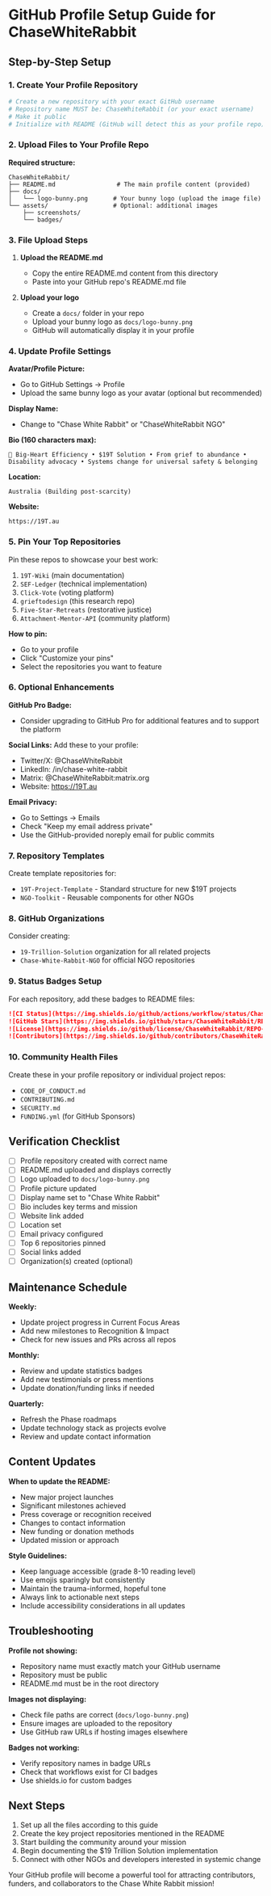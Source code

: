 # GitHub Profile Setup Guide for ChaseWhiteRabbit

## Step-by-Step Setup

### 1. Create Your Profile Repository
```bash
# Create a new repository with your exact GitHub username
# Repository name MUST be: ChaseWhiteRabbit (or your exact username)
# Make it public
# Initialize with README (GitHub will detect this as your profile repo)
```

### 2. Upload Files to Your Profile Repo

**Required structure:**
```
ChaseWhiteRabbit/
├── README.md                 # The main profile content (provided)
├── docs/
│   └── logo-bunny.png       # Your bunny logo (upload the image file)
└── assets/                  # Optional: additional images
    ├── screenshots/
    └── badges/
```

### 3. File Upload Steps

1. **Upload the README.md**
   - Copy the entire README.md content from this directory
   - Paste into your GitHub repo's README.md file

2. **Upload your logo**
   - Create a `docs/` folder in your repo
   - Upload your bunny logo as `docs/logo-bunny.png`
   - GitHub will automatically display it in your profile

### 4. Update Profile Settings

**Avatar/Profile Picture:**
- Go to GitHub Settings → Profile
- Upload the same bunny logo as your avatar (optional but recommended)

**Display Name:**
- Change to "Chase White Rabbit" or "ChaseWhiteRabbit NGO"

**Bio (160 characters max):**
```
🐇 Big-Heart Efficiency • $19T Solution • From grief to abundance • Disability advocacy • Systems change for universal safety & belonging
```

**Location:**
```
Australia (Building post-scarcity)
```

**Website:**
```
https://19T.au
```

### 5. Pin Your Top Repositories

Pin these repos to showcase your best work:
1. `19T-Wiki` (main documentation)
2. `SEF-Ledger` (technical implementation)  
3. `Click-Vote` (voting platform)
4. `grieftodesign` (this research repo)
5. `Five-Star-Retreats` (restorative justice)
6. `Attachment-Mentor-API` (community platform)

**How to pin:**
- Go to your profile
- Click "Customize your pins"
- Select the repositories you want to feature

### 6. Optional Enhancements

**GitHub Pro Badge:**
- Consider upgrading to GitHub Pro for additional features and to support the platform

**Social Links:**
Add these to your profile:
- Twitter/X: @ChaseWhiteRabbit
- LinkedIn: /in/chase-white-rabbit
- Matrix: @ChaseWhiteRabbit:matrix.org
- Website: https://19T.au

**Email Privacy:**
- Go to Settings → Emails
- Check "Keep my email address private"
- Use the GitHub-provided noreply email for public commits

### 7. Repository Templates

Create template repositories for:
- `19T-Project-Template` - Standard structure for new $19T projects
- `NGO-Toolkit` - Reusable components for other NGOs

### 8. GitHub Organizations

Consider creating:
- `19-Trillion-Solution` organization for all related projects
- `Chase-White-Rabbit-NGO` for official NGO repositories

### 9. Status Badges Setup

For each repository, add these badges to README files:

```markdown
![CI Status](https://img.shields.io/github/actions/workflow/status/ChaseWhiteRabbit/REPO-NAME/ci.yml)
![GitHub Stars](https://img.shields.io/github/stars/ChaseWhiteRabbit/REPO-NAME?style=social)
![License](https://img.shields.io/github/license/ChaseWhiteRabbit/REPO-NAME)
![Contributors](https://img.shields.io/github/contributors/ChaseWhiteRabbit/REPO-NAME)
```

### 10. Community Health Files

Create these in your profile repository or individual project repos:
- `CODE_OF_CONDUCT.md`
- `CONTRIBUTING.md`
- `SECURITY.md`
- `FUNDING.yml` (for GitHub Sponsors)

## Verification Checklist

- [ ] Profile repository created with correct name
- [ ] README.md uploaded and displays correctly
- [ ] Logo uploaded to `docs/logo-bunny.png`
- [ ] Profile picture updated
- [ ] Display name set to "Chase White Rabbit"
- [ ] Bio includes key terms and mission
- [ ] Website link added
- [ ] Location set
- [ ] Email privacy configured
- [ ] Top 6 repositories pinned
- [ ] Social links added
- [ ] Organization(s) created (optional)

## Maintenance Schedule

**Weekly:**
- Update project progress in Current Focus Areas
- Add new milestones to Recognition & Impact
- Check for new issues and PRs across all repos

**Monthly:**
- Review and update statistics badges
- Add new testimonials or press mentions
- Update donation/funding links if needed

**Quarterly:**
- Refresh the Phase roadmaps
- Update technology stack as projects evolve
- Review and update contact information

## Content Updates

**When to update the README:**
- New major project launches
- Significant milestones achieved
- Press coverage or recognition received
- Changes to contact information
- New funding or donation methods
- Updated mission or approach

**Style Guidelines:**
- Keep language accessible (grade 8-10 reading level)
- Use emojis sparingly but consistently
- Maintain the trauma-informed, hopeful tone
- Always link to actionable next steps
- Include accessibility considerations in all updates

## Troubleshooting

**Profile not showing:**
- Repository name must exactly match your GitHub username
- Repository must be public
- README.md must be in the root directory

**Images not displaying:**
- Check file paths are correct (`docs/logo-bunny.png`)
- Ensure images are uploaded to the repository
- Use GitHub raw URLs if hosting images elsewhere

**Badges not working:**
- Verify repository names in badge URLs
- Check that workflows exist for CI badges
- Use shields.io for custom badges

## Next Steps

1. Set up all the files according to this guide
2. Create the key project repositories mentioned in the README
3. Start building the community around your mission
4. Begin documenting the $19 Trillion Solution implementation
5. Connect with other NGOs and developers interested in systemic change

Your GitHub profile will become a powerful tool for attracting contributors, funders, and collaborators to the Chase White Rabbit mission!
